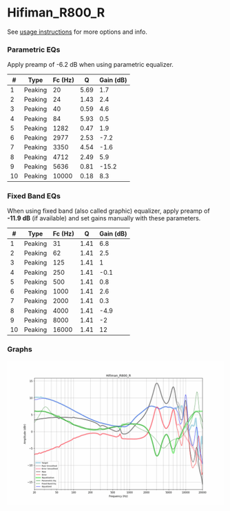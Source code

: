 # Hifiman_R800_R
See [usage instructions](https://github.com/jaakkopasanen/AutoEq#usage) for more options and info.

### Parametric EQs
Apply preamp of -6.2 dB when using parametric equalizer.

|   # | Type    |   Fc (Hz) |    Q |   Gain (dB) |
|-----|---------|-----------|------|-------------|
|   1 | Peaking |        20 | 5.69 |         1.7 |
|   2 | Peaking |        24 | 1.43 |         2.4 |
|   3 | Peaking |        40 | 0.59 |         4.6 |
|   4 | Peaking |        84 | 5.93 |         0.5 |
|   5 | Peaking |      1282 | 0.47 |         1.9 |
|   6 | Peaking |      2977 | 2.53 |        -7.2 |
|   7 | Peaking |      3350 | 4.54 |        -1.6 |
|   8 | Peaking |      4712 | 2.49 |         5.9 |
|   9 | Peaking |      5636 | 0.81 |       -15.2 |
|  10 | Peaking |     10000 | 0.18 |         8.3 |

### Fixed Band EQs
When using fixed band (also called graphic) equalizer, apply preamp of **-11.9 dB** (if available) and set gains manually with these parameters.

|   # | Type    |   Fc (Hz) |    Q |   Gain (dB) |
|-----|---------|-----------|------|-------------|
|   1 | Peaking |        31 | 1.41 |         6.8 |
|   2 | Peaking |        62 | 1.41 |         2.5 |
|   3 | Peaking |       125 | 1.41 |         1   |
|   4 | Peaking |       250 | 1.41 |        -0.1 |
|   5 | Peaking |       500 | 1.41 |         0.8 |
|   6 | Peaking |      1000 | 1.41 |         2.6 |
|   7 | Peaking |      2000 | 1.41 |         0.3 |
|   8 | Peaking |      4000 | 1.41 |        -4.9 |
|   9 | Peaking |      8000 | 1.41 |        -2   |
|  10 | Peaking |     16000 | 1.41 |        12   |

### Graphs
![](./Hifiman_R800_R.png)
